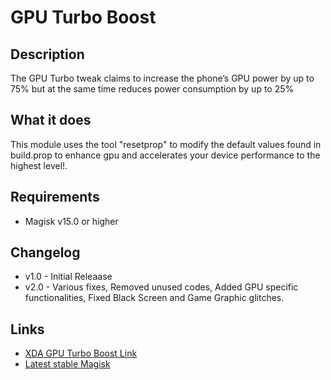 # GPU Turbo Boost
## Description
The GPU Turbo tweak claims to increase the phone’s GPU power by up to 75% but at the same time reduces power consumption by up to 25%

## What it does
This module uses the tool "resetprop" to modify the default values found in build.prop to enhance gpu and accelerates your device performance to the highest level!.

## Requirements
* Magisk v15.0 or higher

## Changelog 
* v1.0 - Initial Releaase
* v2.0 - Various fixes, Removed unused codes, Added GPU specific functionalities, Fixed Black Screen and Game Graphic glitches.

## Links
* <a href="https://forum.xda-developers.com/apps/magisk/module-gpu-turbo-boost-t3808541">XDA GPU Turbo Boost Link</a>
* <a href="http://www.tiny.cc/latestmagisk">Latest stable Magisk</a>
